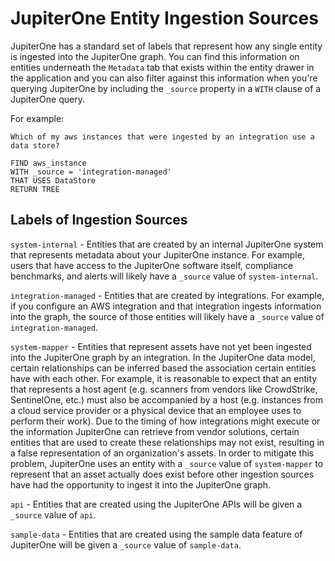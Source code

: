 # JupiterOne Entity Ingestion Sources

JupiterOne has a standard set of labels that represent how any single entity is ingested into the JupiterOne graph. You can find this information on entities underneath the `Metadata` tab that exists within the entity drawer in the application and you can also filter against this information when you're querying JupiterOne by including the `_source` property in a `WITH` clause of a JupiterOne query. 

For example:

```
Which of my aws instances that were ingested by an integration use a data store?

FIND aws_instance
WITH _source = 'integration-managed'
THAT USES DataStore
RETURN TREE
```

## Labels of Ingestion Sources

`system-internal` - Entities that are created by an internal JupiterOne system that represents metadata about your JupiterOne instance. For example, users that have access to the JupiterOne software itself, compliance benchmarks, and alerts will likely have a `_source` value of `system-internal`. 

`integration-managed` - Entities that are created by integrations. For example, if you configure an AWS integration and that integration ingests information into the graph, the source of those entities will likely have a `_source` value of `integration-managed`.

`system-mapper` -  Entities that represent assets have not yet been ingested into the JupiterOne graph by an integration. In the JupiterOne data model, certain relationships can be inferred based the association certain entities have with each other. For example, it is reasonable to expect that an entity that represents a host agent (e.g. scanners from vendors like CrowdStrike, SentinelOne, etc.) must also be accompanied by a host (e.g. instances from a cloud service provider or a physical device that an employee uses to perform their work). Due to the timing of how integrations might execute or the information JupiterOne can retrieve from vendor solutions, certain entities that are used to create these relationships may not exist, resulting in a false representation of an organization's assets. In order to mitigate this problem, JupiterOne uses an entity with a `_source` value of `system-mapper` to represent that an asset actually does exist before other ingestion sources have had the opportunity to ingest it into the JupiterOne graph.

`api` - Entities that are created using the JupiterOne APIs will be given a `_source` value of `api`.

`sample-data` - Entities that are created using the sample data feature of JupiterOne will be given a `_source` value of `sample-data`.



